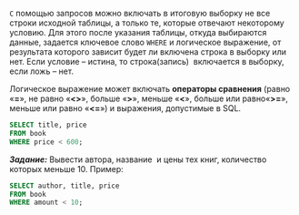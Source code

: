 `С` помощью запросов можно включать в итоговую выборку не все строки исходной таблицы, а только те, которые отвечают некоторому условию. Для этого после указания таблицы, откуда выбираются данные, задается ключевое слово `WHERE` и логическое выражение, от результата которого зависит будет ли включена строка в выборку или нет. Если условие – истина, то строка(запись)  включается в выборку, если ложь – нет.

Логическое выражение может включать **операторы сравнения** (равно «**=**», не равно «**<>**», больше «**>**», меньше «**<**», больше или равно«**>=**», меньше или равно «**<=**») и выражения, допустимые в SQL.

```sql
SELECT title, price 
FROM book
WHERE price < 600;
```

***Задание:*** Вывести автора, название  и цены тех книг, количество которых меньше 10.
Пример:
```sql
SELECT author, title, price 
FROM book
WHERE amount < 10;
```
